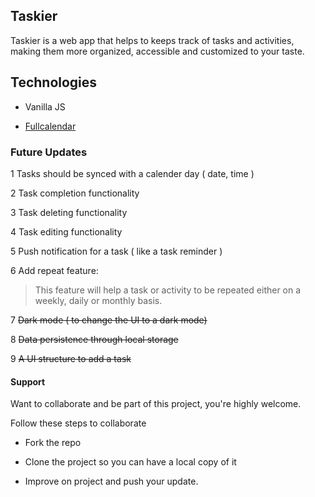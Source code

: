 ## Taskier

Taskier is a web app that helps to keeps track of tasks and activities, making them
more organized, accessible and customized to your taste.

## Technologies

- Vanilla JS

- [Fullcalendar](https://fullcalendar.io)

### Future Updates

1 Tasks should be synced with a calender day ( date, time )

2 Task completion functionality

3 Task deleting functionality

4 Task editing functionality

5 Push notification for a task ( like a task reminder )

6 Add repeat feature:
> This feature will help a task or activity to be repeated either on a weekly,  daily or monthly basis.

7 ~~Dark mode ( to change the UI to a dark mode)~~

8 ~~Data persistence through local storage~~

9 ~~A UI structure to add a task~~



#### Support

Want to collaborate and be part of this project, you're highly welcome.

Follow these steps to collaborate

- Fork the repo

- Clone the project so you can have a local copy of it

- Improve on project and push your update.
